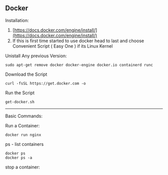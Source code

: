 Docker 
---
Installation: 
1. [https://docs.docker.com/engine/install/](https://docs.docker.com/engine/install/)
2.   If this is first time started to use docker head to last and choose Convenient Script ( Easy One ) if its Linux Kernel 

Unistall Any previous Version: 
```
sudo apt-get remove docker docker-engine docker.io containerd runc
```
Download the Script
```
curl -fsSL https://get.docker.com -o 
```
Run the Script
```
get-docker.sh
```
---
Basic Commands:

Run a Container: 
```
docker run nginx
```
ps - list containers
```
docker ps
docker ps -a
```
stop a container:




<!--stackedit_data:
eyJoaXN0b3J5IjpbLTEzNjM0NzIyODEsMTM4OTgxMDg3M119
-->